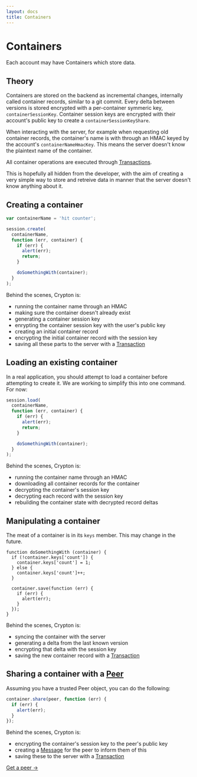 ```yaml
---
layout: docs
title: Containers
---
```


# Containers

Each account may have Containers which store data.

## Theory

Containers are stored on the backend as incremental changes, internally called container records, similar to a git commit. Every delta between versions is stored encrypted with a per-container symmeric key, `containerSessionKey`. Container session keys are encrypted with their account's public key to create a `containerSessionKeyShare`.

When interacting with the server, for example when requesting old container records, the container's name is with through an HMAC keyed by the account's `containerNameHmacKey`. This means the server doesn't know the plaintext name of the container.

All container operations are executed through [Transactions](/docs/concepts/transactions.html).

This is hopefully all hidden from the developer, with the aim of creating a very simple way to store and retreive data in manner that the server doesn't know anything about it.

## Creating a container

````javascript
var containerName = 'hit counter';

session.create(
  containerName,
  function (err, container) {
    if (err) {
      alert(err);
      return;
    }

    doSomethingWith(container);
  }
);
````

Behind the scenes, Crypton is:

* running the container name through an HMAC
* making sure the container doesn't already exist
* generating a container session key
* enrypting the container session key with the user's public key
* creating an initial container record
* encrypting the initial container record with the session key
* saving all these parts to the server with a [Transaction](/docs/concepts/transactions.html)

## Loading an existing container

In a real application, you should attempt to load a container before attempting to create it. We are working to simplify this into one command. For now:

````javascript
session.load(
  containerName,
  function (err, container) {
    if (err) {
      alert(err);
      return;
    }

    doSomethingWith(container);
  }
);
````

Behind the scenes, Crypton is:

* running the container name through an HMAC
* downloading all container records for the container
* decrypting the container's session key
* decrypting each record with the session key
* rebuilding the container state with decrypted record deltas

## Manipulating a container

The meat of a container is in its `keys` member. This may change in the future.

````
function doSomethingWith (container) {
  if (!container.keys['count']) {
    container.keys['count'] = 1;
  } else {
    container.keys['count']++;
  }

  container.save(function (err) {
    if (err) {
      alert(err);
    }
  });
}
````

Behind the scenes, Crypton is:

* syncing the container with the server
* generating a delta from the last known version
* encrypting that delta with the session key
* saving the new container record with a [Transaction](/docs/concepts/transactions.html)

## Sharing a container with a [Peer](/docs/concepts/peers.js)

Assuming you have a trusted Peer object, you can do the following:

````javascript
container.share(peer, function (err) {
  if (err) {
    alert(err);
  }
});
````

Behind the scenes, Crypton is:

* encrypting the container's session key to the peer's public key
* creating a [Message](/docs/concepts/messages.html) for the peer to inform them of this
* saving these to the server with a [Transaction](/docs/concepts/transactions.html)

[Get a peer &rarr;](/docs/concepts/peers.html)

